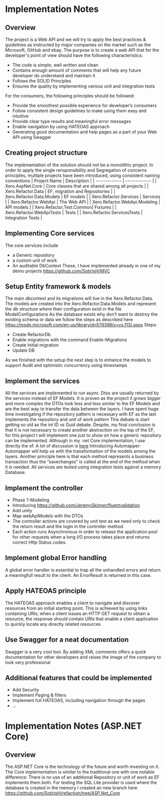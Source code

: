 # Implementation Notes

## Overview
The project is a Web API and we will try to apply the best practices & guidelines as instructed by major companies on the market such as the Microsoft, GitHub and ebay.
The purpose is to create a web API that for the developer's point of view should have the following characteristics: 
- The code is simple, well written and clean
- Contains enough amount of comments that will help any future developer do understand and maintain it
- Follows the SOLID Principles
- Ensures the quality by implementing various unit and integration tests
 
For the consumers, the following principles should be followed:
- Provide the smoothest possible experience for developer’s consumers
- Follow consistent design guidelines to make using them easy and intuitive
- Provide clear type results and meaningful error messages
- Enable navigation by using HATEOAS approach
- Generating good documentation and help pages as a part of your Web API using Swagger
 
## Creating project structure
The implementation of the solution should not be a monolithic project. In order to apply the single rensponsibility and Segregation of concerns principles, multiple projects have been introduced, using consistent naming conventions
| Project Name  | Description |
| ------------- | ------------- |
| Xero.AspNet.Core | Core classes that are shared among all projects |
| Xero.Refactor.Data | EF, migration and Repositories |
| Xero.Refactor.Data.Models | EF models |
| Xero.Refactor.Services | Services |
| Xero.Refactor.WebApi | The Web API |
| Xero.Refactor.WebApi.Modeling | API models |
| Xero.Refactor.Test.Common| Fixtures |
| Xero.Refactor.WebApiTests | Tests |
| Xero.Refactor.ServicesTests | Integration Tests |


## Implementing Core services
The core services include 
-	a Generic repository
-	a custom unit of work
-	An auditable DbContext
These, I have implemented already in one of my demo projects https://github.com/SotirisH/MVC

## Setup Entity framework & models
The main dbcontext and its migrations will live in the Xero.Refactor.Data. 
The models are created into the Xero.Refactor.Data.Models and represent the db structure where their configuration exist in the file ModelConfigurations
As the database exists why don’t want to destroy the existing schema or data we follow the steps as described here https://msdn.microsoft.com/en-us/library/dn579398(v=vs.113).aspx
Steps:
-	Create RefactorDb
-	Enable migrations with the command Enable-Migrations
-	Create Initial migration
-	Update DB

As we finished with the setup the next step is to enhance the models to support Audit and optimistic concurrency using timestamps



## Implement the services
All the services are implemented to run async. Dtos are usually returned by the services instead of EF Models. It is proven as the project it grows bigger and more complex the DTOs look less and less similar to the EF Models and are the best way to transfer the data between the layers.
I have spent huge time investigating if the repository pattern is necessary with EF as the last implements the repository and unit of work pattern This debate is start getting so old as the int ID vs Guid debate. Despite, my final conclusion is that it is not necessary to create another abstraction on the top of the EF, for this project I will implement one just to show on how a generic repository can be implemented. Although in my .net Core implementation, I use directly the ef. 
A lot of discussion is [here]( http://www.thereformedprogrammer.net/is-the-repository-pattern-useful-with-entity-framework/)
Introducing Automapper: Automapper will help us with the transformation of the models among the layers.
Another principle here is that each method represents a business transaction thus the “savechanges” is called at the end of the method when it is needed.
All services are tested using integration tests against a memory Database.

## Implement the controller
- Phase 1-Modeling
- Introducing https://github.com/JeremySkinner/fluentvalidation
- Add unity
- Map webApiModels with the DTOs 
- The controller actions are covered by unit test as we need only to check the return result and the login in the controller method
- Each action runs Asynchronous in order to release the application pool for other requests when a long I/O process takes place and returns correct Http Status codes. 
## Implement global Error handling
A global error handler is essential to trap all the unhandled errors and return a meaningfull result to the client. An ErrorResult is returned in this case.

## Apply HATEOAS principle
The HATEOAS approach enables a client to navigate and discover resources from an initial starting point. This is achieved by using links containing URIs; when a client issues an HTTP GET request to obtain a resource, the response should contain URIs that enable a client application to quickly locate any directly related resources

## Use Swagger for a neat documentation
Swagger is a very cool tool. By adding XML comments offers a quick documentation for other developers and raises the image of the company to look very professional
## Additional features that could be implemented
-	Add Security
-	Implement Paging & filters
-	Implement full HATEOAS, including navigation through the pages
-	…

# Implementation Notes (ASP.NET Core)

## Overview
The ASP.NET Core is the technology of the future and worth investing on it. The Core implementation is similar to the traditional one with one notable difference: There is no use of an additional Repository or unit of work as EF implements them both.
For testing the SQL Lite provider is used where the database is created in the memory
I created an new branch here https://github.com/SotirisH/refaction/tree/ASP.Net_Core
